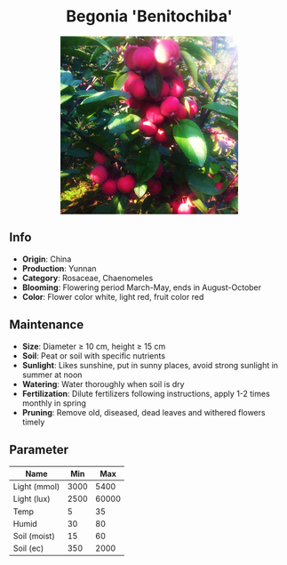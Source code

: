 <h1 align='center'>Begonia 'Benitochiba'</h1>
<p align="center">
    <img 
        align='center'
        width='320'
        src="../images/begonia benitochiba.png" 
        alt='Begonia 'Benitochiba'' />
</p>

## Info

 - **Origin**: China
 - **Production**: Yunnan
 - **Category**: Rosaceae, Chaenomeles
 - **Blooming**: Flowering period March-May, ends in August-October
 - **Color**: Flower color white, light red, fruit color red

## Maintenance

 - **Size**: Diameter ≥ 10 cm, height ≥ 15 cm
 - **Soil**: Peat or soil with specific nutrients
 - **Sunlight**: Likes sunshine, put in sunny places, avoid strong sunlight in summer at noon
 - **Watering**: Water thoroughly when soil is dry
 - **Fertilization**: Dilute fertilizers following instructions,  apply 1-2 times monthly in spring
 - **Pruning**: Remove old, diseased, dead leaves and withered flowers timely

## Parameter

| Name         | Min  | Max   |
|--------------|------|-------|
| Light (mmol) | 3000 | 5400  |
| Light (lux)  | 2500 | 60000 |
| Temp         | 5    | 35    |
| Humid        | 30   | 80    |
| Soil (moist) | 15   | 60    |
| Soil (ec)    | 350  | 2000  |